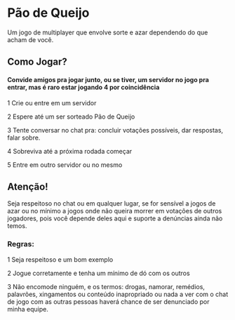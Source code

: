 # Pão de Queijo
Um jogo de multiplayer que envolve sorte e azar dependendo do que acham de você.

## Como Jogar?

#### Convide amigos pra jogar junto, ou se tiver, um servidor no jogo pra entrar, mas é raro estar jogando 4 por coincidência

1 Crie ou entre em um servidor

2 Espere até um ser sorteado Pão de Queijo

3 Tente conversar no chat pra: concluir votações possíveis, dar respostas, falar sobre.

4 Sobreviva até a próxima rodada começar

5 Entre em outro servidor ou no mesmo

## Atenção!

Seja respeitoso no chat ou em qualquer lugar, se for sensível a jogos de azar ou no mínimo a jogos onde não queira morrer em votações de outros jogadores, pois você depende deles aqui e suporte a denúncias ainda não temos.

### Regras:

1 Seja respeitoso e um bom exemplo

2 Jogue corretamente e tenha um mínimo de dó com os outros

3 Não encomode ninguém, e os termos: drogas, namorar, remédios, palavrões, xingamentos ou conteúdo inapropriado ou nada a ver com o chat de jogo com as outras pessoas haverá chance de ser denunciado por minha equipe.
